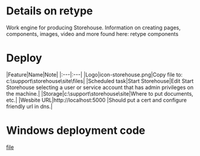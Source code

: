 # Details on retype
Work engine for producing Storehouse. Information on creating pages, components, images, video and more found here: retype components

# Deploy
|Feature|Name|Note|
|:---|:---|
|Logo|icon-storehouse.png|Copy file to: c:\support\storehouse\site\files|
|Scheduled task|Start Storehouse|Edit Start Storehouse selecting a user or service account that has admin privileges on the machine.|
|Storage|c:\support\storehouse\site|Where to put documents, etc.|
|Wesbite URL|http://localhost:5000 |Should put a cert and configure friendly url in dns.|

# Windows deployment code
[file](link.html)
